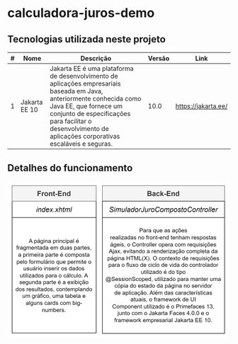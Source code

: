 # calculadora-juros-demo

## Tecnologias utilizada neste projeto

| #    | Nome             | Descrição  | Versão   | Link     |
|---   |---               |---         |---       |---       |
| 1    | Jakarta EE 10    | Jakarta EE é uma plataforma de desenvolvimento de aplicações empresariais baseada em Java, anteriormente conhecida como Java EE, que fornece um conjunto de especificações para facilitar o desenvolvimento de aplicações corporativas escaláveis e seguras.           | 10.0     | https://jakarta.ee/ |


## Detalhes do funcionamento

![figure-1](/docs/imgs/figure-1.png "Figure-1")
